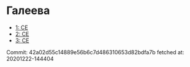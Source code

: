 # Галеева
- [1: CE](1.md)
- [2: CE](2.md)
- [3: CE](3.md)

Commit: 42a02d55c14889e56b6c7d486310653d82bdfa7b
 fetched at: 20201222-144404
